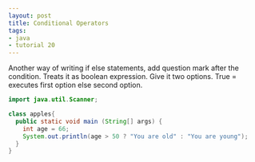 ```yaml
---
layout: post
title: Conditional Operators
tags:
- java
- tutorial 20
---
```

Another way of writing if else statements, add question mark after the
condition. Treats it as boolean expression. Give it two options. True =
executes first option else second option.

``` java
import java.util.Scanner;

class apples{
  public static void main (String[] args) {
    int age = 66;
    System.out.println(age > 50 ? "You are old" : "You are young");
  }
}
```

